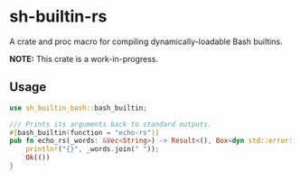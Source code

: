 # sh-builtin-rs

A crate and proc macro for compiling dynamically-loadable Bash builtins.

**NOTE:** This crate is a work-in-progress.

## Usage

```rust
use sh_builtin_bash::bash_builtin;

/// Prints its arguments back to standard outputs.
#[bash_builtin(function = "echo-rs")]
pub fn echo_rs(_words: &Vec<String>) -> Result<(), Box<dyn std::error::Error>> {
    println!("{}", _words.join(" "));
    Ok(())
}
```
